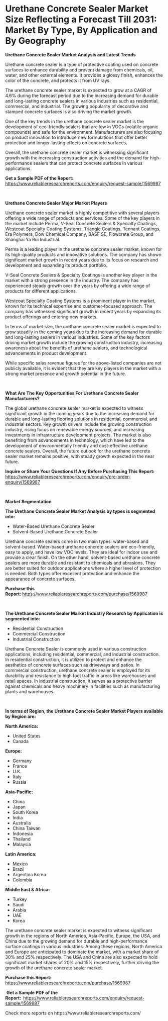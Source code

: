 <p><h1>Urethane Concrete Sealer Market Size Reflecting a Forecast Till 2031: Market By Type, By Application and By Geography</h1></p><p><strong>Urethane Concrete Sealer Market Analysis and Latest Trends</strong></p>
<p><p>Urethane concrete sealer is a type of protective coating used on concrete surfaces to enhance durability and prevent damage from chemicals, oil, water, and other external elements. It provides a glossy finish, enhances the color of the concrete, and protects it from UV rays.</p><p>The urethane concrete sealer market is expected to grow at a CAGR of 4.6% during the forecast period due to the increasing demand for durable and long-lasting concrete sealers in various industries such as residential, commercial, and industrial. The growing popularity of decorative and stamped concrete surfaces is also driving the market growth.</p><p>One of the key trends in the urethane concrete sealer market is the development of eco-friendly sealers that are low in VOCs (volatile organic compounds) and safe for the environment. Manufacturers are also focusing on product innovation to introduce new formulations that offer better protection and longer-lasting effects on concrete surfaces.</p><p>Overall, the urethane concrete sealer market is witnessing significant growth with the increasing construction activities and the demand for high-performance sealers that can protect concrete surfaces in various applications.</p></p>
<p><strong>Get a Sample PDF of the Report:&nbsp;</strong> <a href="https://www.reliableresearchreports.com/enquiry/request-sample/1569987">https://www.reliableresearchreports.com/enquiry/request-sample/1569987</a></p>
<p>&nbsp;</p>
<p><strong>Urethane Concrete Sealer Major Market Players</strong></p>
<p><p>Urethane concrete sealer market is highly competitive with several players offering a wide range of products and services. Some of the key players in the market include Perma, V-Seal Concrete Sealers & Specialty Coatings, Westcoat Specialty Coating Systems, Triangle Coatings, Tennant Coatings, Era Polymers, Dow Chemical Company, BASF SE, Flowcrete Group, and Shanghai Ya Rui Industrial. </p><p>Perma is a leading player in the urethane concrete sealer market, known for its high-quality products and innovative solutions. The company has shown significant market growth in recent years due to its focus on research and development and expanding its product portfolio.</p><p>V-Seal Concrete Sealers & Specialty Coatings is another key player in the market with a strong presence in the industry. The company has experienced steady growth over the years by offering a wide range of products for different applications.</p><p>Westcoat Specialty Coating Systems is a prominent player in the market, known for its technical expertise and customer-focused approach. The company has witnessed significant growth in recent years by expanding its product offerings and entering new markets.</p><p>In terms of market size, the urethane concrete sealer market is expected to grow steadily in the coming years due to the increasing demand for durable and long-lasting sealers in various industries. Some of the key factors driving market growth include the growing construction industry, increasing awareness about the benefits of urethane sealers, and technological advancements in product development.</p><p>While specific sales revenue figures for the above-listed companies are not publicly available, it is evident that they are key players in the market with a strong market presence and growth potential in the future.</p></p>
<p>&nbsp;</p>
<p><strong>What Are The Key Opportunities For Urethane Concrete Sealer Manufacturers?</strong></p>
<p><p>The global urethane concrete sealer market is expected to witness significant growth in the coming years due to the increasing demand for durable and long-lasting flooring solutions in residential, commercial, and industrial sectors. Key growth drivers include the growing construction industry, rising focus on renewable energy sources, and increasing investments in infrastructure development projects. The market is also benefiting from advancements in technology, which have led to the development of environmentally friendly and cost-effective urethane concrete sealers. Overall, the future outlook for the urethane concrete sealer market remains positive, with steady growth expected in the near future.</p></p>
<p><strong>Inquire or Share Your Questions If Any Before Purchasing This Report:</strong> <a href="https://www.reliableresearchreports.com/enquiry/pre-order-enquiry/1569987">https://www.reliableresearchreports.com/enquiry/pre-order-enquiry/1569987</a></p>
<p>&nbsp;</p>
<p><strong>Market Segmentation</strong></p>
<p><strong>The Urethane Concrete Sealer Market Analysis by types is segmented into:</strong></p>
<p><ul><li>Water-Based Urethane Concrete Sealer</li><li>Solvent-Based Urethane Concrete Sealer</li></ul></p>
<p><p>Urethane concrete sealers come in two main types: water-based and solvent-based. Water-based urethane concrete sealers are eco-friendly, easy to apply, and have low VOC levels. They are ideal for indoor use and provide a clear finish. On the other hand, solvent-based urethane concrete sealers are more durable and resistant to chemicals and abrasions. They are better suited for outdoor applications where a higher level of protection is needed. Both types offer excellent protection and enhance the appearance of concrete surfaces.</p></p>
<p><strong>Purchase this Report:&nbsp;</strong><a href="https://www.reliableresearchreports.com/purchase/1569987">https://www.reliableresearchreports.com/purchase/1569987</a></p>
<p>&nbsp;</p>
<p><strong>The Urethane Concrete Sealer Market Industry Research by Application is segmented into:</strong></p>
<p><ul><li>Residential Construction</li><li>Commercial Construction</li><li>Industrial Construction</li></ul></p>
<p><p>Urethane Concrete Sealer is commonly used in various construction applications, including residential, commercial, and industrial construction. In residential construction, it is utilized to protect and enhance the aesthetics of concrete surfaces such as driveways and patios. In commercial construction, urethane concrete sealer is employed for its durability and resistance to high foot traffic in areas like warehouses and retail spaces. In industrial construction, it serves as a protective barrier against chemicals and heavy machinery in facilities such as manufacturing plants and warehouses.</p></p>
<p>&nbsp;</p>
<p><strong>In terms of Region, the Urethane Concrete Sealer Market Players available by Region are:</strong></p>
<p>
    <p> <strong> North America: </strong>
        <ul>
            <li>United States</li>
            <li>Canada</li>
        </ul>
        </p> 
    <p> <strong> Europe: </strong>
        <ul>
            <li>Germany</li>
            <li>France</li>
            <li>U.K.</li>
            <li>Italy</li>
            <li>Russia</li>
        </ul>
        </p> 
    <p> <strong> Asia-Pacific: </strong>
        <ul>
            <li>China</li>
            <li>Japan</li>
            <li>South Korea</li>
            <li>India</li>
            <li>Australia</li>
            <li>China Taiwan</li>
            <li>Indonesia</li>
            <li>Thailand</li>
            <li>Malaysia</li>
        </ul>
        </p> 
    <p> <strong> Latin America: </strong>
        <ul>
            <li>Mexico</li>
            <li>Brazil</li>
            <li>Argentina Korea</li>
            <li>Colombia</li>
        </ul>
        </p> 
    <p> <strong> Middle East & Africa: </strong>
        <ul>
            <li>Turkey</li>
            <li>Saudi</li>
            <li>Arabia</li>
            <li>UAE</li>
            <li>Korea</li>
        </ul>
    </p>
    </p>
<p><p>The urethane concrete sealer market is expected to witness significant growth in the regions of North America, Asia-Pacific, Europe, the USA, and China due to the growing demand for durable and high-performance surface coatings in various industries. Among these regions, North America and Europe are anticipated to dominate the market, with a market share of 30% and 25% respectively. The USA and China are also expected to hold significant market shares of 20% and 15% respectively, further driving the growth of the urethane concrete sealer market.</p></p>
<p><strong>Purchase this Report: </strong><a href="https://www.reliableresearchreports.com/purchase/1569987">https://www.reliableresearchreports.com/purchase/1569987</a></p>
<p>&nbsp;<strong>Get a Sample PDF of the Report:&nbsp;&nbsp;</strong><a href="https://www.reliableresearchreports.com/enquiry/request-sample/1569987">https://www.reliableresearchreports.com/enquiry/request-sample/1569987</a></p>
<p><strong></strong></p>
<p>Check more reports on https://www.reliableresearchreports.com/</p>